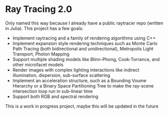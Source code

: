# Ray Tracing 2.0
Only named this way because I already have a public raytracer repo (written in Julia). This project has a few goals:
* Implement raytracing and a family of rendering algorithms using C++
* Implement expansion style rendering techniques such as Monte Carlo Path Tracing (both bidirectional and unidirectional), Metropolis Light Transport, Photon Mapping
* Support multiple shading models like Blinn-Phong, Cook-Torrance, and other microfacet models
* Render images with complex lighting interactions like indirect illumination, dispersion, sub-surface scattering
* Implement an acceleration structure, such as a Bounding Voume Hierarchy or a Binary Space Partitioning Tree to make the ray-scene intersection loop run in sub-linear time
* Support both RGB and spectral rendering

This is a work in progress project, maybe this will be updated in the future
